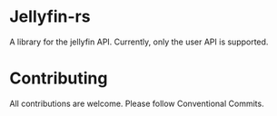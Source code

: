 # Jellyfin-rs
A library for the jellyfin API.
Currently, only the user API is supported.
# Contributing
All contributions are welcome. Please follow Conventional Commits.
